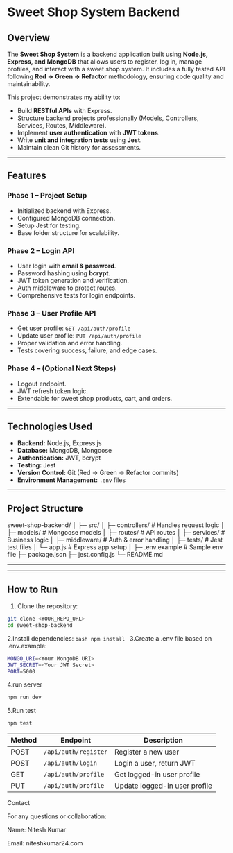 # Sweet Shop System Backend

## Overview
The **Sweet Shop System** is a backend application built using **Node.js, Express, and MongoDB** that allows users to register, log in, manage profiles, and interact with a sweet shop system. It includes a fully tested API following **Red → Green → Refactor** methodology, ensuring code quality and maintainability.

This project demonstrates my ability to:

- Build **RESTful APIs** with Express.
- Structure backend projects professionally (Models, Controllers, Services, Routes, Middleware).
- Implement **user authentication** with **JWT tokens**.
- Write **unit and integration tests** using **Jest**.
- Maintain clean Git history for assessments.

---

## Features

### Phase 1 – Project Setup
- Initialized backend with Express.
- Configured MongoDB connection.
- Setup Jest for testing.
- Base folder structure for scalability.

### Phase 2 – Login API
- User login with **email & password**.
- Password hashing using **bcrypt**.
- JWT token generation and verification.
- Auth middleware to protect routes.
- Comprehensive tests for login endpoints.

### Phase 3 – User Profile API
- Get user profile: `GET /api/auth/profile`
- Update user profile: `PUT /api/auth/profile`
- Proper validation and error handling.
- Tests covering success, failure, and edge cases.

### Phase 4 – (Optional Next Steps)
- Logout endpoint.
- JWT refresh token logic.
- Extendable for sweet shop products, cart, and orders.

---

## Technologies Used
- **Backend:** Node.js, Express.js
- **Database:** MongoDB, Mongoose
- **Authentication:** JWT, bcrypt
- **Testing:** Jest
- **Version Control:** Git (Red → Green → Refactor commits)
- **Environment Management:** `.env` files

---

## Project Structure
sweet-shop-backend/
│
├─ src/
│ ├─ controllers/ # Handles request logic
│ ├─ models/ # Mongoose models
│ ├─ routes/ # API routes
│ ├─ services/ # Business logic
│ ├─ middleware/ # Auth & error handling
│ ├─ tests/ # Jest test files
│ └─ app.js # Express app setup
│
├─ .env.example # Sample env file
├─ package.json
├─ jest.config.js
└─ README.md



---


---

## How to Run

1. Clone the repository:

```bash
git clone <YOUR_REPO_URL>
cd sweet-shop-backend
```
2.Install dependencies:
```bash npm install ```
3.Create a .env file based on .env.example:
```bash
MONGO_URI=<Your MongoDB URI>
JWT_SECRET=<Your JWT Secret>
PORT=5000
```
4.run server
```bash
npm run dev
```
5.Run test
```bash
npm test
```


| Method | Endpoint             | Description                   |
| ------ | -------------------- | ----------------------------- |
| POST   | `/api/auth/register` | Register a new user           |
| POST   | `/api/auth/login`    | Login a user, return JWT      |
| GET    | `/api/auth/profile`  | Get logged-in user profile    |
| PUT    | `/api/auth/profile`  | Update logged-in user profile |


Contact

For any questions or collaboration:

Name: Nitesh Kumar

Email: niteshkumar24.com

